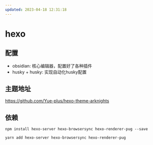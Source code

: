 ```yaml
---
updated: 2023-04-18 12:31:18
---
```

# hexo

## 配置

* obsidian: 核心编辑器，配置好了各种插件
* husky + husky: 实现自动化husky配置



## 主题地址

https://github.com/Yue-plus/hexo-theme-arknights

## 依赖

~~~
npm install hexo-server hexo-browsersync hexo-renderer-pug --save
~~~

~~~
yarn add hexo-server hexo-browsersync hexo-renderer-pug
~~~
